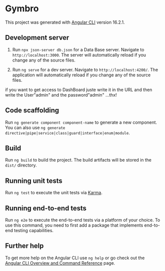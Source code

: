 # Gymbro

This project was generated with [Angular CLI](https://github.com/angular/angular-cli) version 16.2.1.

## Development server

1) Run `npx json-server db.json` for a Data Base server. Navigate to `http://localhost:3000`. The server will automatically reload if you change any of the source files.

2) Run `ng serve` for a dev server. Navigate to `http://localhost:4200/`. The application will automatically reload if you change any of the source files.

if you want to get access to DashBoard juste write it in the URL and then write the User"admin" and the password"admin" ...thx!

## Code scaffolding

Run `ng generate component component-name` to generate a new component. You can also use `ng generate directive|pipe|service|class|guard|interface|enum|module`.

## Build

Run `ng build` to build the project. The build artifacts will be stored in the `dist/` directory.

## Running unit tests

Run `ng test` to execute the unit tests via [Karma](https://karma-runner.github.io).

## Running end-to-end tests

Run `ng e2e` to execute the end-to-end tests via a platform of your choice. To use this command, you need to first add a package that implements end-to-end testing capabilities.

## Further help

To get more help on the Angular CLI use `ng help` or go check out the [Angular CLI Overview and Command Reference](https://angular.io/cli) page.
